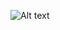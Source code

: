 <img
  src="C:\practical\Pictures\Screenshots\Screenshot 2024-03-09 185528.png"
  alt="Alt text"
  title="Optional title"
  style="display: inline-block; margin: 0 auto; max-width: 300px">
